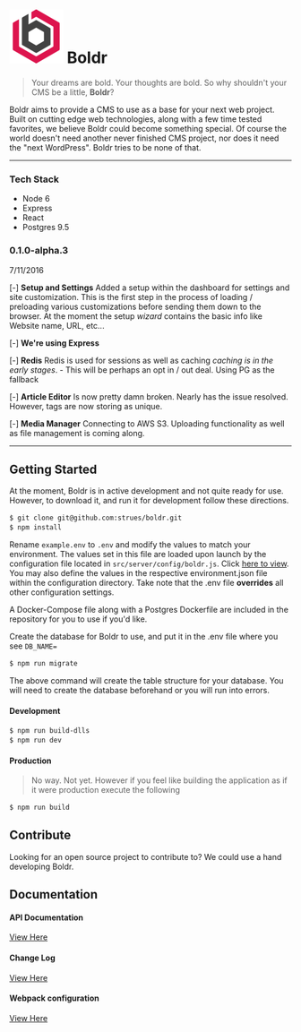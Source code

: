![boldr](static/favicon-96x96.png) Boldr
====

> Your dreams are bold. Your thoughts are bold. So why shouldn't your CMS be a little, **Boldr**?


Boldr aims to provide a CMS to use as a base for your next web project. Built on cutting edge web technologies, along with a few time tested favorites, we believe Boldr could become something special. Of course the world doesn't need another never finished CMS project, nor does it need the "next WordPress". Boldr tries to be none of that.
____
### Tech Stack

* Node 6
* Express
* React
* Postgres 9.5  


### 0.1.0-alpha.3
7/11/2016  

[-] **Setup and Settings**  Added a setup within the dashboard for settings and site customization. This is the first step in the process of loading / preloading various customizations before sending them down to the browser. At the moment the setup *wizard* contains the basic info like Website name, URL, etc...

[-] **We're using Express**

[-] **Redis** Redis is used for sessions as well as caching *caching is in the early stages*.
    - This will be perhaps an opt in / out deal. Using PG as the fallback

[-] **Article Editor** Is now pretty damn broken. Nearly has the issue resolved. However, tags are now storing as unique.

[-] **Media Manager** Connecting to AWS S3. Uploading functionality as well as file management is coming along.
____

## Getting Started
At the moment, Boldr is in active development and not quite ready for use. However, to download it, and run it for development follow these directions.

```bash
$ git clone git@github.com:strues/boldr.git
$ npm install
```

Rename `example.env` to `.env`  and modify the values to match your environment. The values set in this file are loaded upon launch by the configuration file located in `src/server/config/boldr.js`. Click [here to view](https://github.com/strues/boldr/blob/master/src/server/config/boldr.js). You may also define the values in the respective environment.json file within the configuration directory. Take note that the .env file **overrides** all other configuration settings.

A Docker-Compose file along with a Postgres Dockerfile are included in the repository for you to use if you'd like.

Create the database for Boldr to use, and put it in the .env file where you see
`DB_NAME=`

```bash
$ npm run migrate
```
The above command will create the table structure for your database. You will need to create the database beforehand or you will
run into errors.

#### Development

```bash
$ npm run build-dlls
$ npm run dev
```


#### Production
> No way. Not yet. However if you feel like building the application as if it were production execute the following

```bash
$ npm run build
```

## Contribute
Looking for an open source project to contribute to? We could use a hand developing Boldr.

## Documentation
#### API Documentation
[View Here](docs/api/apidocs.md)  

#### Change Log
[View Here](docs/CHANGELOG.md)

#### Webpack configuration
[View Here](docs/webpack.md)

[logo]: https://boldr.io/favicon-96x96.png "Boldr"
